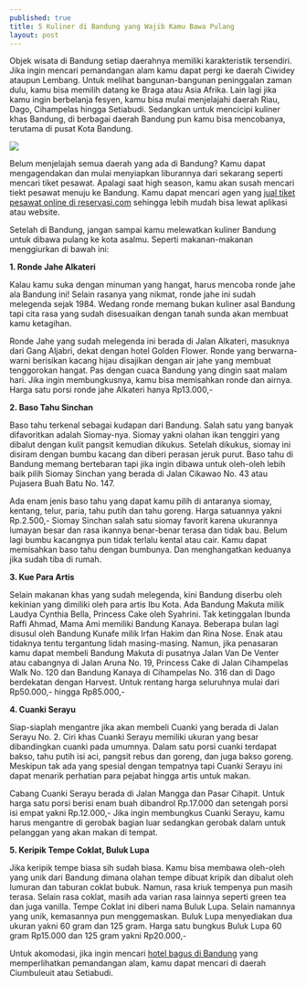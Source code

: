 ```yaml
---
published: true
title: 5 Kuliner di Bandung yang Wajib Kamu Bawa Pulang
layout: post
---
```

Objek wisata di Bandung setiap daerahnya memiliki karakteristik tersendiri. Jika ingin mencari pemandangan alam kamu dapat pergi ke daerah Ciwidey ataupun Lembang. Untuk melihat bangunan-bangunan peninggalan zaman dulu, kamu bisa memilih datang ke Braga atau Asia Afrika. Lain lagi jika kamu ingin berbelanja fesyen, kamu bisa mulai menjelajahi daerah Riau, Dago, Cihampelas hingga Setiabudi. Sedangkan untuk mencicipi kuliner khas Bandung, di berbagai daerah Bandung pun kamu bisa mencobanya, terutama di pusat Kota Bandung. 

<img src="https://3.bp.blogspot.com/-IYxn7SAuFGQ/WbVRatByUyI/AAAAAAAACtg/2-7e3GS1wxUrQq-Fp1RNzD3N_ehti1BJwCLcBGAs/s1600/chef-1209161_640.jpg">

Belum menjelajah semua daerah yang ada di Bandung? Kamu dapat mengagendakan dan mulai menyiapkan liburannya dari sekarang seperti mencari tiket pesawat. Apalagi saat high season, kamu akan susah mencari tiekt pesawat menuju ke Bandung. Kamu dapat mencari agen yang <a href="https://www.reservasi.com/id-id/flight/?utm_source=blog_placement&utm_medium=anchor_link">jual tiket pesawat online di reservasi.com</a> sehingga lebih mudah bisa lewat aplikasi atau website. 

Setelah di Bandung, jangan sampai kamu melewatkan kuliner Bandung untuk dibawa pulang ke kota asalmu. Seperti makanan-makanan menggiurkan di bawah ini: 

<b>1. Ronde Jahe Alkateri</b>

Kalau kamu suka dengan minuman yang hangat, harus mencoba ronde jahe ala Bandung ini! Selain rasanya yang nikmat, ronde jahe ini sudah melegenda sejak 1984. Wedang ronde memang bukan kuliner asal Bandung tapi cita rasa yang sudah disesuaikan dengan tanah sunda akan membuat kamu ketagihan. 

Ronde Jahe yang sudah melegenda ini berada di Jalan Alkateri, masuknya dari Gang Aljabri, dekat dengan hotel Golden Flower. Ronde yang berwarna-warni berisikan kacang hijau disajikan dengan air jahe yang membuat tenggorokan hangat. Pas dengan cuaca Bandung yang dingin saat malam hari. Jika ingin membungkusnya, kamu bisa memisahkan ronde dan airnya. Harga satu porsi ronde jahe Alkateri hanya Rp13.000,-

<b>2. Baso Tahu Sinchan</b>

Baso tahu  terkenal sebagai kudapan dari Bandung. Salah satu yang banyak difavoritkan adalah Siomay-nya.  Siomay yakni olahan ikan tenggiri yang dibalut dengan kulit pangsit kemudian dikukus. Setelah dikukus, siomay ini disiram dengan bumbu kacang dan diberi perasan jeruk purut. Baso tahu di Bandung memang bertebaran tapi jika ingin dibawa untuk oleh-oleh lebih baik pilih Siomay Sinchan yang berada di Jalan Cikawao No. 43 atau Pujasera Buah Batu No. 147. 

Ada enam jenis baso tahu yang dapat kamu pilih di antaranya siomay, kentang, telur, paria, tahu putih dan tahu goreng. Harga satuannya yakni Rp.2.500,- Siomay Sinchan salah satu siomay favorit karena ukurannya lumayan besar dan rasa ikannya benar-benar terasa dan tidak bau. Belum lagi bumbu kacangnya pun tidak terlalu kental atau cair. Kamu dapat memisahkan baso tahu dengan bumbunya. Dan menghangatkan keduanya jika sudah tiba di rumah. 

<b>3. Kue Para Artis</b>

Selain makanan khas yang sudah melegenda, kini Bandung diserbu oleh kekinian yang dimiliki oleh para artis Ibu Kota. Ada Bandung Makuta milik Laudya Cynthia Bella, Princess Cake oleh Syahrini. Tak ketinggalan Ibunda Raffi Ahmad, Mama Ami memiliki Bandung Kanaya. Beberapa bulan lagi disusul oleh Bandung Kunafe milik Irfan Hakim dan Rina Nose. Enak atau tidaknya tentu tergantung lidah masing-masing. Namun, jika penasaran kamu dapat membeli Bandung Makuta di pusatnya Jalan Van De Venter atau cabangnya di Jalan Aruna No. 19, Princess Cake di Jalan Cihampelas Walk No. 120 dan Bandung Kanaya di Cihampelas No. 316 dan di Dago berdekatan dengan Harvest. Untuk rentang harga seluruhnya mulai dari Rp50.000,- hingga Rp85.000,-

<b>4. Cuanki Serayu</b>

Siap-siaplah mengantre jika akan membeli Cuanki yang berada di Jalan Serayu No. 2. Ciri khas Cuanki Serayu memiliki ukuran yang besar dibandingkan cuanki pada umumnya. Dalam satu porsi cuanki terdapat bakso, tahu putih isi aci, pangsit rebus dan goreng, dan juga bakso goreng. Meskipun tak ada yang spesial dengan tempatnya tapi Cuanki Serayu ini dapat menarik perhatian para pejabat hingga artis untuk makan. 

Cabang Cuanki Serayu berada di Jalan Mangga dan Pasar Cihapit. Untuk harga satu porsi berisi enam buah dibandrol Rp.17.000 dan setengah porsi isi empat yakni Rp.12.000,-  Jika ingin membungkus Cuanki Serayu, kamu harus mengantre di gerobak bagian luar sedangkan gerobak dalam untuk pelanggan yang akan makan di tempat. 

<b>5. Keripik Tempe Coklat, Buluk Lupa</b>

Jika keripik tempe biasa sih sudah biasa. Kamu bisa membawa oleh-oleh yang unik dari Bandung dimana olahan tempe dibuat kripik dan dibalut oleh lumuran dan taburan coklat bubuk. Namun, rasa kriuk tempenya pun masih terasa. Selain rasa coklat, masih ada varian rasa lainnya seperti green tea dan juga vanilla. Tempe Coklat ini diberi nama Buluk Lupa. Selain namannya yang unik, kemasannya pun menggemaskan.  Buluk Lupa menyediakan dua ukuran yakni 60 gram dan 125 gram. Harga satu bungkus Buluk Lupa 60 gram Rp15.000 dan 125 gram yakni Rp20.000,- 

Untuk akomodasi, jika ingin mencari <a href="https://www.reservasi.com/id-id/hotel/indonesia/bandung/522/?utm_source=blog_placement&utm_medium=anchor_link">hotel bagus di Bandung</a> yang memperlihatkan pemandangan alam, kamu dapat mencari di daerah Ciumbuleuit atau Setiabudi. 
